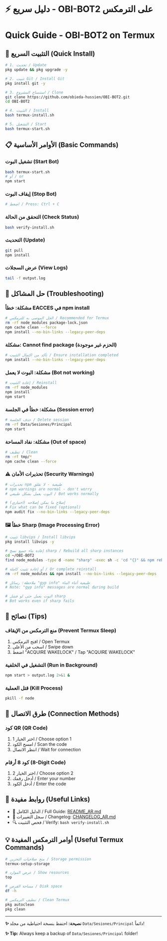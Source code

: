 # ⚡ دليل سريع - OBI-BOT2 على الترمكس
# Quick Guide - OBI-BOT2 on Termux

## 🚀 التثبيت السريع (Quick Install)

```bash
# 1. تحديث / Update
pkg update && pkg upgrade -y

# 2. تثبيت Git / Install Git
pkg install git -y

# 3. استنساخ المشروع / Clone
git clone https://github.com/obieda-hussien/OBI-BOT2.git
cd OBI-BOT2

# 4. التثبيت / Install
bash termux-install.sh

# 5. التشغيل / Start
bash termux-start.sh
```

## 📋 الأوامر الأساسية (Basic Commands)

### تشغيل البوت (Start Bot)
```bash
bash termux-start.sh
# أو / or
npm start
```

### إيقاف البوت (Stop Bot)
```bash
# اضغط / Press: Ctrl + C
```

### التحقق من الحالة (Check Status)
```bash
bash verify-install.sh
```

### التحديث (Update)
```bash
git pull
npm install
```

### عرض السجلات (View Logs)
```bash
tail -f output.log
```

## 🔧 حل المشاكل (Troubleshooting)

### مشكلة: خطأ EACCES في npm install
```bash
# الحل الموصى به للترمكس / Recommended for Termux
rm -rf node_modules package-lock.json
npm cache clean --force
npm install --no-bin-links --legacy-peer-deps
```

### مشكلة: Cannot find package (الحزم غير موجودة)
```bash
# تأكد من اكتمال التثبيت / Ensure installation completed
npm install --no-bin-links --legacy-peer-deps
```

### مشكلة: البوت لا يعمل (Bot not working)
```bash
# إعادة التثبيت / Reinstall
rm -rf node_modules
npm install
npm start
```

### مشكلة: خطأ في الجلسة (Session error)
```bash
# حذف الجلسة / Delete session
rm -rf Data/Sesiones/Principal
npm start
```

### مشكلة: نفاد المساحة (Out of space)
```bash
# تنظيف / Clean
rm -rf tmp/*
npm cache clean --force
```

### ⚠️  تحذيرات الأمان (Security Warnings)
```bash
# تحذيرات npm طبيعية - لا تقلق
# npm warnings are normal - don't worry
# البوت يعمل بشكل طبيعي / Bot works normally

# إصلاح ما يمكن إصلاحه (اختياري)
# Fix what can be fixed (optional)
npm audit fix --no-bin-links --legacy-peer-deps
```

### 🖼️  خطأ Sharp (Image Processing Error)
```bash
# تثبيت libvips / Install libvips
pkg install libvips -y

# إعادة بناء جميع نسخ sharp / Rebuild all sharp instances
cd ~/OBI-BOT2
find node_modules -type d -name "sharp" -exec sh -c 'cd "{}" && npm rebuild --no-bin-links' \;

# أو إعادة تثبيت كاملة / Or complete reinstall
rm -rf node_modules && npm install --no-bin-links --legacy-peer-deps

# ملاحظة: رسائل "gyp info" طبيعية أثناء البناء
# Note: "gyp info" messages are normal during build

# البوت يعمل حتى لو فشل sharp
# Bot works even if sharp fails
```

## 🌟 نصائح (Tips)

### منع الترمكس من الإيقاف (Prevent Termux Sleep)
1. افتح الترمكس / Open Termux
2. اسحب من الأعلى / Swipe down
3. اضغط "ACQUIRE WAKELOCK" / Tap "ACQUIRE WAKELOCK"

### التشغيل في الخلفية (Run in Background)
```bash
npm start > output.log 2>&1 &
```

### قتل العملية (Kill Process)
```bash
pkill -f node
```

## 📱 طرق الاتصال (Connection Methods)

### كود QR (QR Code)
1. اختر الخيار 1 / Choose option 1
2. امسح الكود / Scan the code
3. انتظر الاتصال / Wait for connection

### كود 8 أرقام (8-Digit Code)
1. اختر الخيار 2 / Choose option 2
2. أدخل رقمك / Enter your number
3. أدخل الكود / Enter the code

## 🔗 روابط مفيدة (Useful Links)

- 📖 الدليل الكامل / Full Guide: [README_AR.md](./README_AR.md)
- 📝 سجل التغييرات / Changelog: [CHANGELOG_AR.md](./CHANGELOG_AR.md)
- 🔍 فحص التثبيت / Verify: `bash verify-install.sh`

## 💡 أوامر الترمكس المفيدة (Useful Termux Commands)

```bash
# منح صلاحيات التخزين / Storage permission
termux-setup-storage

# عرض الموارد / Show resources
top

# مساحة القرص / Disk space
df -h

# تنظيف الترمكس / Clean Termux
pkg autoclean
pkg clean
```

---

**✨ نصيحة:** احتفظ بنسخة احتياطية من مجلد `Data/Sesiones/Principal` دائماً!

**✨ Tip:** Always keep a backup of `Data/Sesiones/Principal` folder!
